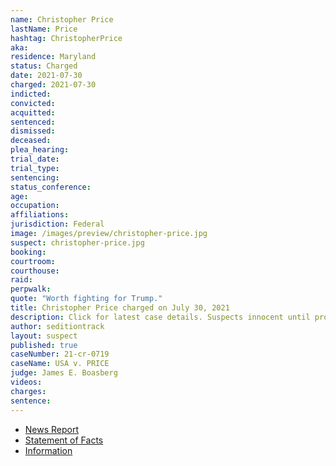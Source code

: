 ```yaml
---
name: Christopher Price
lastName: Price
hashtag: ChristopherPrice
aka:
residence: Maryland
status: Charged
date: 2021-07-30
charged: 2021-07-30
indicted:
convicted:
acquitted:
sentenced:
dismissed:
deceased:
plea_hearing:
trial_date:
trial_type:
sentencing:
status_conference:
age:
occupation:
affiliations:
jurisdiction: Federal
image: /images/preview/christopher-price.jpg
suspect: christopher-price.jpg
booking:
courtroom:
courthouse:
raid:
perpwalk:
quote: "Worth fighting for Trump."
title: Christopher Price charged on July 30, 2021
description: Click for latest case details. Suspects innocent until proven guilty.
author: seditiontrack
layout: suspect
published: true
caseNumber: 21-cr-0719
caseName: USA v. PRICE
judge: James E. Boasberg
videos:
charges:
sentence:
---
```

- [News Report](https://phillynews.fyi/32951/cowboys-for-trump-founder-offered-plea-deal-for-invading-the-capitol-report/)
- [Statement of Facts](https://www.justice.gov/usao-dc/case-multi-defendant/file/1422746/download)
- [Information](https://extremism.gwu.edu/sites/g/files/zaxdzs2191/f/Cynthia%20Ballenger%20and%20Christopher%20Price%20Information.pdf)

